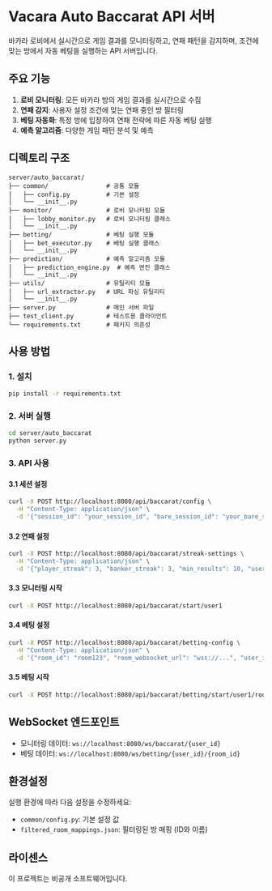 # Vacara Auto Baccarat API 서버

바카라 로비에서 실시간으로 게임 결과를 모니터링하고, 연패 패턴을 감지하며, 조건에 맞는 방에서 자동 베팅을 실행하는 API 서버입니다.

## 주요 기능

1. **로비 모니터링**: 모든 바카라 방의 게임 결과를 실시간으로 수집
2. **연패 감지**: 사용자 설정 조건에 맞는 연패 중인 방 필터링
3. **베팅 자동화**: 특정 방에 입장하여 연패 전략에 따른 자동 베팅 실행
4. **예측 알고리즘**: 다양한 게임 패턴 분석 및 예측

## 디렉토리 구조

```
server/auto_baccarat/
├── common/                # 공통 모듈
│   ├── config.py          # 기본 설정
│   └── __init__.py
├── monitor/               # 로비 모니터링 모듈
│   ├── lobby_monitor.py   # 로비 모니터링 클래스
│   └── __init__.py
├── betting/               # 베팅 실행 모듈
│   ├── bet_executor.py    # 베팅 실행 클래스
│   └── __init__.py
├── prediction/            # 예측 알고리즘 모듈
│   ├── prediction_engine.py  # 예측 엔진 클래스
│   └── __init__.py
├── utils/                 # 유틸리티 모듈
│   ├── url_extractor.py   # URL 파싱 유틸리티
│   └── __init__.py
├── server.py              # 메인 서버 파일
├── test_client.py         # 테스트용 클라이언트
└── requirements.txt       # 패키지 의존성
```

## 사용 방법

### 1. 설치

```bash
pip install -r requirements.txt
```

### 2. 서버 실행

```bash
cd server/auto_baccarat
python server.py
```

### 3. API 사용

#### 3.1 세션 설정

```bash
curl -X POST http://localhost:8080/api/baccarat/config \
  -H "Content-Type: application/json" \
  -d '{"session_id": "your_session_id", "bare_session_id": "your_bare_session_id", "instance": "your_instance", "client_version": "your_client_version", "user_id": "user1"}'
```

#### 3.2 연패 설정

```bash
curl -X POST http://localhost:8080/api/baccarat/streak-settings \
  -H "Content-Type: application/json" \
  -d '{"player_streak": 3, "banker_streak": 3, "min_results": 10, "user_id": "user1"}'
```

#### 3.3 모니터링 시작

```bash
curl -X POST http://localhost:8080/api/baccarat/start/user1
```

#### 3.4 베팅 설정

```bash
curl -X POST http://localhost:8080/api/baccarat/betting-config \
  -H "Content-Type: application/json" \
  -d '{"room_id": "room123", "room_websocket_url": "wss://...", "user_id": "user1", "amount": 1000, "max_rounds": 10, "strategy": "follow_streak"}'
```

#### 3.5 베팅 시작

```bash
curl -X POST http://localhost:8080/api/baccarat/betting/start/user1/room123
```

## WebSocket 엔드포인트

- 모니터링 데이터: `ws://localhost:8080/ws/baccarat/{user_id}`
- 베팅 데이터: `ws://localhost:8080/ws/betting/{user_id}/{room_id}`

## 환경설정

실행 환경에 따라 다음 설정을 수정하세요:

- `common/config.py`: 기본 설정 값
- `filtered_room_mappings.json`: 필터링된 방 매핑 (ID와 이름)

## 라이센스

이 프로젝트는 비공개 소프트웨어입니다.